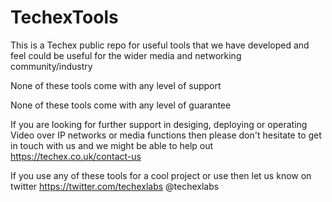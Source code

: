 # TechexTools
This is a Techex public repo for useful tools that we have developed and feel could be useful for the wider media and networking community/industry

None of these tools come with any level of support 

None of these tools come with any level of guarantee 

If you are looking for further support in desiging, deploying or operating Video over IP networks or media functions then please don't hesitate to get in touch with us and we might be able to help out
https://techex.co.uk/contact-us

If you use any of these tools for a cool project or use then let us know on twitter https://twitter.com/techexlabs @techexlabs
